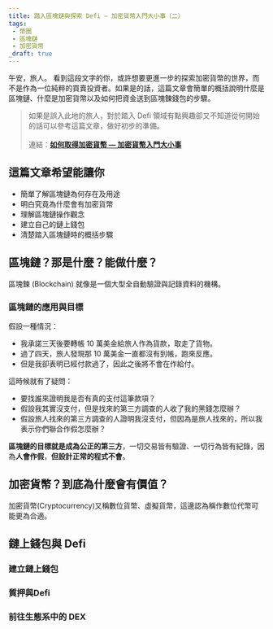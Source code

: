 ```yaml
---
title: 踏入區塊鏈與探索 Defi — 加密貨幣入門大小事（二）
tags:
 - 幣圈
 - 區塊鏈
 - 加密貨幣
_draft: true
---
```


午安，旅人。 看到這段文字的你，或許想要更進一步的探索加密貨幣的世界，而不是作為一位純粹的買賣投資者。如果是的話，這篇文章會簡單的概括說明什麼是區塊鏈、什麼是加密貨幣以及如何把資金送到區塊鍊錢包的步驟。

> 如果是誤入此地的旅人，對於踏入 Defi 領域有點興趣卻又不知道從何開始的話可以參考這篇文章，做好初步的準備。<br/>
> <br/>
> 連結：[**如何取得加密貨幣 — 加密貨幣入門大小事**](/posts/2022/05/crypto-getting-start)

## 這篇文章希望能讓你

- 簡單了解區塊鏈為何存在及用途
- 明白究竟為什麼會有加密貨幣
- 理解區塊鏈操作觀念
- 建立自己的鏈上錢包
- 清楚踏入區塊鏈時的概括步驟

## 區塊鏈？那是什麼？能做什麼？

區塊鍊 (Blockchain)  就像是一個大型全自動驗證與記錄資料的機構。 

### 區塊鏈的應用與目標

假設一種情況：
- 我承諾三天後要轉帳 10 萬美金給旅人作為貨款，取走了貨物。
- 過了四天，旅人發現那 10 萬美金一直都沒有到帳，跑來反應。
- 但是我卻表明已經付款過了，因此之後將不會在作給付。

這時候就有了疑問：
- 要找誰來證明我是否有真的支付這筆款項？
- 假設我其實沒支付，但是找來的第三方調查的人收了我的黑錢怎麼辦？ 
- 假設旅人找來的第三方調查的人證明我沒支付，但因為是旅人找來的，所以我表示你們聯合作假怎麼辦？

**區塊鏈的目標就是成為公正的第三方**，一切交易皆有驗證、一切行為皆有紀錄，因為**人會作假**，**但設計正常的程式不會**。

## 加密貨幣？到底為什麼會有價值？

加密貨幣(Cryptocurrency)又稱數位貨幣、虛擬貨幣，這邊認為稱作數位代幣可能更為合適。

## 鏈上錢包與 Defi

### 建立鏈上錢包

### 質押與Defi

### 前往生態系中的 DEX

